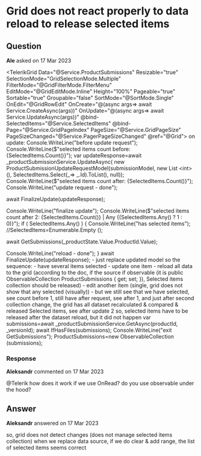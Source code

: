# Grid does not react properly to data reload to release selected items

## Question

**Ale** asked on 17 Mar 2023

<TelerikGrid Data="@Service.ProductSubmissions" Resizable="true" SelectionMode="GridSelectionMode.Multiple" FilterMode="@GridFilterMode.FilterMenu" EditMode="@GridEditMode.Inline" Height="100%" Pageable="true" Sortable="true" Groupable="false" SortMode="@SortMode.Single" OnEdit="@GridRowEdit" OnCreate="@(async args=> await Service.CreateAsync(args))" OnUpdate="@(async args=> await Service.UpdateAsync(args))" @bind-SelectedItems="@Service.SelectedItems" @bind-Page="@Service.GridPageIndex" PageSize="@Service.GridPageSize" PageSizeChanged="@Service.PagerPageSizeChanged" @ref="@Grid"> on update: Console.WriteLine("before update request"); Console.WriteLine($"selected items count before: {SelectedItems.Count()}"); var updateResponse=await _productSubmissionService.UpdateAsync(
new ProductSubmissionUpdateRequestModel(submissionModel, new List <int> (), SelectedItems.Select(_=> _.Id).ToList(), null)); Console.WriteLine($"selected items count after: {SelectedItems.Count()}"); Console.WriteLine("update request - done");

await FinalizeUpdate(updateResponse);

Console.WriteLine("finalize update"); Console.WriteLine($"selected items count after 2: {SelectedItems.Count()} | Any {(SelectedItems.Any() ? 1 : 0)}"); if ( SelectedItems.Any() )
{ Console.WriteLine("has selected items"); //SelectedItems=Enumerable.Empty <ProductSubmissionModel> ();

await GetSubmissions(_productState.Value.ProductId.Value);

Console.WriteLine("reload - done");
} await FinalizeUpdate(updateResponse); - just replace updated model so the sequence: - have several items selected - update one item - reload all data to the grid (according to the doc, if the source if observable (it is public ObservableCollection<ProductSubmissionModel> ProductSubmissions { get; set; }), Selected items collection should be released) - edit another item (single, grid does not show that any selected (visually)) - but we still see that we have selected, see count before 1, still have after request, see after 1, and just after second collection change, the grid has all dataset recalculated & compared & released Selected items, see after update 2 so, selected items have to be released after the dataset reload, but it did not happen var submissions=await _productSubmissionService.GetAsync(productId, _versionId);
await IfHasFiles(submissions);
Console.WriteLine("exit GetSubmissions");
ProductSubmissions=new ObservableCollection <ProductSubmissionModel> (submissions);

### Response

**Aleksandr** commented on 17 Mar 2023

@Telerik how does it work if we use OnRead? do you use observable under the hood?

## Answer

**Aleksandr** answered on 17 Mar 2023

so, grid does not detect changes (does not manage selected items collection) when we replace data source, if we do clear & add range, the list of selected items seems correct
